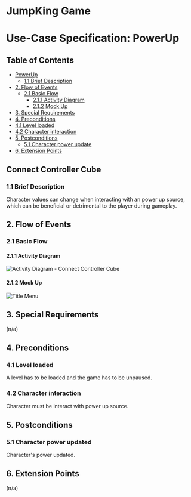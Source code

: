 # JumpKing Game <!-- omit in toc -->

# Use-Case Specification: PowerUp  <!-- omit in toc -->

## Table of Contents <!-- omit in toc -->
- [PowerUp](#connect-controller-cube)
  - [1.1 Brief Description](#11-brief-description)
- [2. Flow of Events](#2-flow-of-events)
  - [2.1 Basic Flow](#21-basic-flow)
    - [2.1.1 Activity Diagram](#211-activity-diagram)
    - [2.1.2 Mock Up](#212-mock-up)
- [3. Special Requirements](#3-special-requirements)
- [4. Preconditions](#4-preconditions)
- [4.1 Level loaded](#41-level-loaded)
- [4.2 Character interaction](#42-character-interaction)
- [5. Postconditions](#5-postconditions)
  - [5.1 Character power update](#51-character-power-updated)
- [6. Extension Points](#6-extension-points)


## Connect Controller Cube

### 1.1 Brief Description
Character values can change when interacting with an power up source, which can be beneficial or detrimental to the player during gameplay.

## 2. Flow of Events

### 2.1 Basic Flow

#### 2.1.1 Activity Diagram

![Activity Diagram - Connect Controller Cube](./AD_ConnectCube.svg)

#### 2.1.2 Mock Up

![Title Menu](../../images/TitleMenu.gif)

## 3. Special Requirements

(n/a)

## 4. Preconditions

### 4.1 Level loaded
A level has to be loaded and the game has to be unpaused.
### 4.2 Character interaction
Character must be interact with power up source.

## 5. Postconditions

### 5.1 Character power updated
Character's power updated.


## 6. Extension Points

(n/a)
